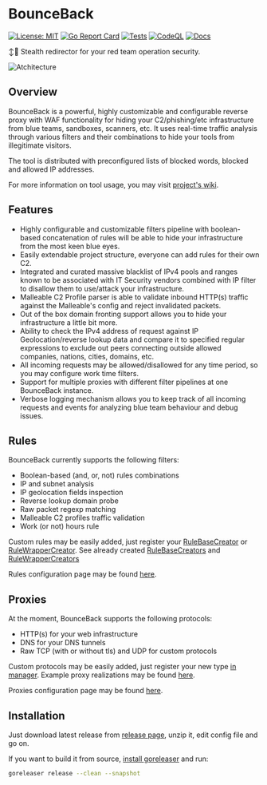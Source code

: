 # BounceBack

[![License: MIT](https://img.shields.io/badge/License-MIT-yellow.svg)](/LICENSE)
[![Go Report Card](https://goreportcard.com/badge/github.com/D00Movenok/BounceBack)](https://goreportcard.com/report/github.com/D00Movenok/BounceBack)
[![Tests](https://github.com/D00Movenok/BounceBack/actions/workflows/tests.yml/badge.svg)](https://github.com/D00Movenok/BounceBack/actions/workflows/tests.yml)
[![CodeQL](https://github.com/D00Movenok/BounceBack/actions/workflows/codeql.yml/badge.svg)](https://github.com/D00Movenok/BounceBack/actions/workflows/codeql.yml)
[![Docs](https://img.shields.io/badge/docs-wiki-blue?logo=GitBook)](https://github.com/D00Movenok/BounceBack/wiki)

↕️🤫 Stealth redirector for your red team operation security.

![Atchitecture](/assets/architecture.png)

## Overview

BounceBack is a powerful, highly customizable and configurable reverse proxy with WAF functionality for hiding your C2/phishing/etc infrastructure from blue teams, sandboxes, scanners, etc. It uses real-time traffic analysis through various filters and their combinations to hide your tools from illegitimate visitors.

The tool is distributed with preconfigured lists of blocked words, blocked and allowed IP addresses.

For more information on tool usage, you may visit [project's wiki](https://github.com/D00Movenok/BounceBack/wiki).

## Features

* Highly configurable and customizable filters pipeline with boolean-based concatenation of rules will be able to hide your infrastructure from the most keen blue eyes.
* Easily extendable project structure, everyone can add rules for their own C2.
* Integrated and curated massive blacklist of IPv4 pools and ranges known to be associated with IT Security vendors combined with IP filter to disallow them to use/attack your infrastructure.
* Malleable C2 Profile parser is able to validate inbound HTTP(s) traffic against the Malleable's config and reject invalidated packets.
* Out of the box domain fronting support allows you to hide your infrastructure a little bit more.
* Ability to check the IPv4 address of request against IP Geolocation/reverse lookup data and compare it to specified regular expressions to exclude out peers connecting outside allowed companies, nations, cities, domains, etc.
* All incoming requests may be allowed/disallowed for any time period, so you may configure work time filters.
* Support for multiple proxies with different filter pipelines at one BounceBack instance.
* Verbose logging mechanism allows you to keep track of all incoming requests and events for analyzing blue team behaviour and debug issues.

## Rules

BounceBack currently supports the following filters:

* Boolean-based (and, or, not) rules combinations
* IP and subnet analysis
* IP geolocation fields inspection
* Reverse lookup domain probe
* Raw packet regexp matching
* Malleable C2 profiles traffic validation
* Work (or not) hours rule

Custom rules may be easily added, just register your [RuleBaseCreator](/internal/rules/default.go#L9) or [RuleWrapperCreator](/internal/rules/default.go#L3). See already created [RuleBaseCreators](/internal/rules/base_common.go) and [RuleWrapperCreators](/internal/rules/wrappers.go)

Rules configuration page may be found [here](https://github.com/D00Movenok/BounceBack/wiki/1.-Rules).

## Proxies

At the moment, BounceBack supports the following protocols:

* HTTP(s) for your web infrastructure
* DNS for your DNS tunnels
* Raw TCP (with or without tls) and UDP for custom protocols

Custom protocols may be easily added, just register your new type [in manager](/internal/proxy/manager.go). Example proxy realizations may be found [here](/internal/proxy).

Proxies configuration page may be found [here](https://github.com/D00Movenok/BounceBack/wiki/2.-Proxies).

## Installation

Just download latest release from [release page](https://github.com/D00Movenok/BounceBack/releases), unzip it, edit config file and go on.

If you want to build it from source, [install goreleaser](https://goreleaser.com/install/) and run:

```bash
goreleaser release --clean --snapshot
```
